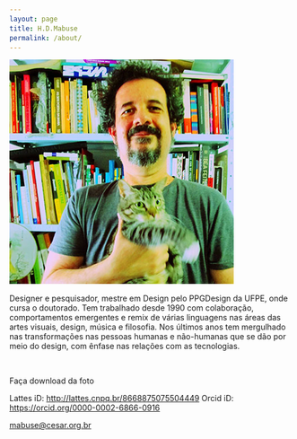 ```yaml
---
layout: page
title: H.D.Mabuse
permalink: /about/
---
```



![h.d.mabuse](/images/h.d.mabuse_P.jpg)


Designer e pesquisador, mestre em Design pelo PPGDesign da UFPE, onde cursa o doutorado. Tem trabalhado desde 1990 com colaboração, comportamentos emergentes e remix de várias linguagens nas áreas das artes visuais, design, música e filosofia. Nos últimos anos tem mergulhado nas transformações nas pessoas humanas e não-humanas que se dão por meio do design, com ênfase nas relações com as tecnologias.

​​​

Faça download da foto

Lattes iD: http://lattes.cnpq.br/8668875075504449
Orcid iD: https://orcid.org/0000-0002-6866-0916



[mabuse@cesar.org.br](mailto:mabuse@cesar.org.br)
